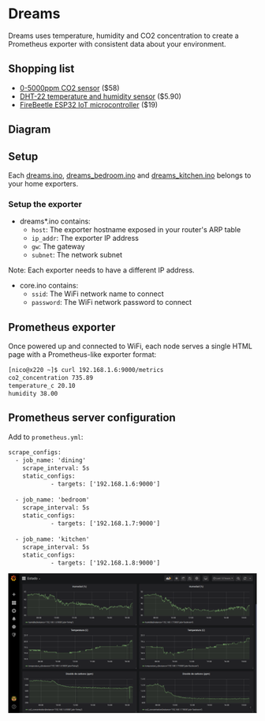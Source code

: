 # Dreams
Dreams uses temperature, humidity and CO2 concentration to create a Prometheus exporter with consistent data about your environment.

## Shopping list
* [0-5000ppm CO2 sensor](https://www.dfrobot.com/product-1549.html) ($58)
* [DHT-22 temperature and humidity sensor](https://www.dfrobot.com/product-1102.html) ($5.90)
* [FireBeetle ESP32 IoT microcontroller](https://www.dfrobot.com/product-1590.html) ($19)

## Diagram

## Setup
Each [dreams.ino](dreams.ino), [dreams_bedroom.ino](dreams_bedroom.ino) and [dreams_kitchen.ino](dreams_kitchen.ino) belongs to your home exporters. 

### Setup the exporter
* dreams*.ino contains:
  * `host`: The exporter hostname exposed in your router's ARP table 
  * `ip_addr`: The exporter IP address
  * `gw`: The gateway
  * `subnet`: The network subnet
 
Note: Each exporter needs to have a different IP address.
* core.ino contains:
  * `ssid`: The WiFi network name to connect
  * `password`: The WiFi network password to connect

## Prometheus exporter
Once powered up and connected to WiFi, each node serves a single HTML page with a Prometheus-like exporter format:
```
[nico@x220 ~]$ curl 192.168.1.6:9000/metrics
co2_concentration 735.89
temperature_c 20.10
humidity 38.00
```

## Prometheus server configuration
Add to `prometheus.yml`:
```
scrape_configs:
  - job_name: 'dining'
    scrape_interval: 5s
    static_configs:
            - targets: ['192.168.1.6:9000']

  - job_name: 'bedroom'
    scrape_interval: 5s
    static_configs:
            - targets: ['192.168.1.7:9000']

  - job_name: 'kitchen'
    scrape_interval: 5s
    static_configs:
            - targets: ['192.168.1.8:9000']
```

![Grafana Dashboard](https://raw.githubusercontent.com/reynico/dreams/master/grafana.png)
